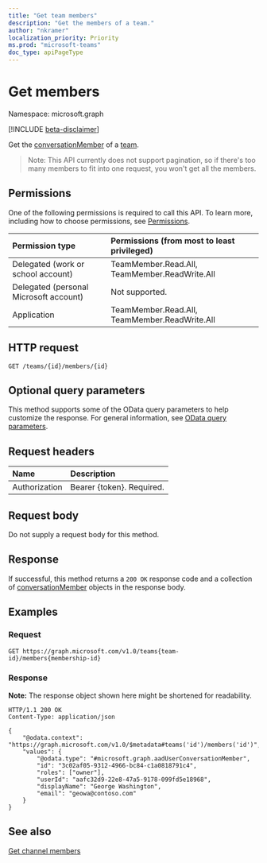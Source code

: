 ```yaml
---
title: "Get team members"
description: "Get the members of a team."
author: "nkramer"
localization_priority: Priority
ms.prod: "microsoft-teams"
doc_type: apiPageType
---
```


# Get members
Namespace: microsoft.graph

[!INCLUDE [beta-disclaimer](../../includes/beta-disclaimer.md)]

Get the [conversationMember](../resources/conversationmember.md) of a [team](../resources/team.md).

>Note: This API currently does not support pagination, so if there's too many members to fit into one request, you won't get all the members.

## Permissions
One of the following permissions is required to call this API. To learn more, including how to choose permissions, see [Permissions](/graph/permissions-reference).

|Permission type|Permissions (from most to least privileged)|
|:---|:---|
|Delegated (work or school account)|TeamMember.Read.All, TeamMember.ReadWrite.All|
|Delegated (personal Microsoft account) | Not supported.    |
|Application|TeamMember.Read.All, TeamMember.ReadWrite.All|

## HTTP request

<!-- {
  "blockType": "ignored"
}
-->
``` http
GET /teams/{id}/members/{id}
```

## Optional query parameters
This method supports some of the OData query parameters to help customize the response. For general information, see [OData query parameters](/graph/query-parameters).

## Request headers
|Name|Description|
|:---|:---|
|Authorization|Bearer {token}. Required.|

## Request body
Do not supply a request body for this method.

## Response

If successful, this method returns a `200 OK` response code and a collection of [conversationMember](../resources/conversationmember.md) objects in the response body.

## Examples

### Request

<!-- {
  "blockType": "request",
  "name": "get_teammember"
}
-->
``` http
GET https://graph.microsoft.com/v1.0/teams{team-id}/members{membership-id}
```

### Response
**Note:** The response object shown here might be shortened for readability.
<!-- {
  "blockType": "response",
  "truncated": true,
  "name": "get_teammember",
  "@odata.type": "collection(microsoft.graph.aadUserConversationMember)"
}
-->
``` http
HTTP/1.1 200 OK
Content-Type: application/json

{
    "@odata.context": "https://graph.microsoft.com/v1.0/$metadata#teams('id')/members('id')",
    "values": {
        "@odata.type": "#microsoft.graph.aadUserConversationMember",
        "id": "3c02af05-9312-4966-bc84-c1a0818791c4",
        "roles": ["owner"],
        "userId": "aafc32d9-22e8-47a5-9178-099fd5e18968",
        "displayName": "George Washington",
        "email": "geowa@contoso.com"
    }
}
```

## See also

[Get channel members](../api/channel-get-members.md)
